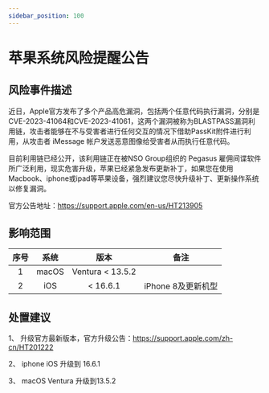 ```yaml
---
sidebar_position: 100
---
```


# 苹果系统风险提醒公告

## 风险事件描述

近日，Apple官方发布了多个产品高危漏洞，包括两个任意代码执行漏洞，分别是CVE-2023-41064和CVE-2023-41061，这两个漏洞被称为BLASTPASS漏洞利用链，攻击者能够在不与受害者进行任何交互的情况下借助PassKit附件进行利用，从攻击者 iMessage 帐户发送恶意图像给受害者从而执行任意代码。

目前利用链已经公开，该利用链正在被NSO Group组织的 Pegasus 雇佣间谍软件所广泛利用，现实危害升级，苹果已经紧急发布更新补丁，如果您在使用Macbook、iphone或ipad等苹果设备，强烈建议您尽快升级补丁、更新操作系统以修复漏洞。

官方公告地址：https://support.apple.com/en-us/HT213905

## 影响范围

  | 序号 | 系统 | 版本 | 备注 |
  |:-:|:-:|:-:|:-:|
  | 1 | macOS | Ventura < 13.5.2 |  |
  | 2 | iOS | < 16.6.1 | iPhone 8及更新机型 |

## 处置建议

1、 升级官方最新版本，官方升级公告：https://support.apple.com/zh-cn/HT201222

2、 iphone iOS 升级到 16.6.1

3、 macOS Ventura 升级到13.5.2

